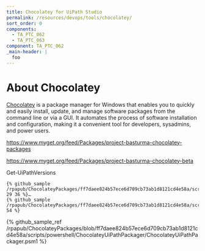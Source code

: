 ```yaml
---
title: Chocolatey for UiPath Studio
permalink: /resources/devops/tools/chocolatey/
sort_order: 0
components:
  - TA_PTC_062
  - TA_PTC_063
component: TA_PTC_062
_main-header: |
  foo
---
```


# About Chocolatey

[Chocolatey](https://chocolatey.org/) is a package manager for Windows that enables you to quickly and easily install, update, and manage software packages from the command line or via a GUI. It automates the process of software installation and configuration, making it a convenient tool for developers, sysadmins, and power users.

https://www.myget.org/feed/Packages/project-basturma-chocolatey-packages

https://www.myget.org/feed/Packages/project-basturma-chocolatey-beta

<wa-divider style="--width: 4px"></wa-divider>

<wa-tab-group>
  <wa-tab slot="nav" panel="GetUiPathVersions">Get-UiPathVersions</wa-tab>
    <wa-tab-panel name="GetUiPathVersions">
      <pre><code class="language-powershell">{% github_sample /rpapub/ChocolateyPackages/ff7daee824b57ece6d709cb73ab1d8121cd4e58a/scripts/powershell/ChocolateyUiPathPackager/ChocolateyUiPathPackager.psm1 29 36 %}…
{% github_sample /rpapub/ChocolateyPackages/ff7daee824b57ece6d709cb73ab1d8121cd4e58a/scripts/powershell/ChocolateyUiPathPackager/ChocolateyUiPathPackager.psm1 54 %}</code></pre>
{% github_sample_ref /rpapub/ChocolateyPackages/blob/ff7daee824b57ece6d709cb73ab1d8121cd4e58a/scripts/powershell/ChocolateyUiPathPackager/ChocolateyUiPathPackager.psm1 %}
    </wa-tab-panel>
</wa-tab-group>
